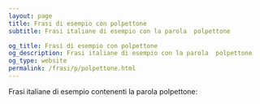 ```yaml
---
layout: page
title: Frasi di esempio con polpettone 
subtitle: Frasi italiane di esempio con la parola  polpettone

og_title: Frasi di esempio con polpettone 
og_description: Frasi italiane di esempio con la parola  polpettone
og_type: website
permalink: /frasi/p/polpettone.html
---
```


Frasi italiane di esempio contenenti la parola polpettone:


